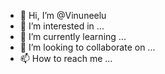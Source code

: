 - 👋 Hi, I’m @Vinuneelu
- 👀 I’m interested in ...
- 🌱 I’m currently learning ...
- 💞️ I’m looking to collaborate on ...
- 📫 How to reach me ...

<!---
Vinuneelu/Vinuneelu is a ✨ special ✨ repository because its `README.md` (this file) appears on your GitHub profile.
You can click the Preview link to take a look at your changes.
--->
